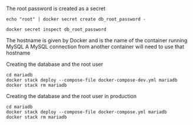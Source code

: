 The root password is created as a secret

```
echo "root" | docker secret create db_root_password -

docker secret inspect db_root_password
```

The hostname is given by Docker and is the name of the container running MySQL
A MySQL connection from another container will need to use that hostname


Creating the database and the root user
```  
cd mariadb
docker stack deploy --compose-file docker-compose-dev.yml mariadb
docker stack rm mariadb
```

Creating the database and the root user in production
```  
cd mariadb
docker stack deploy --compose-file docker-compose.yml mariadb
docker stack rm mariadb
```

